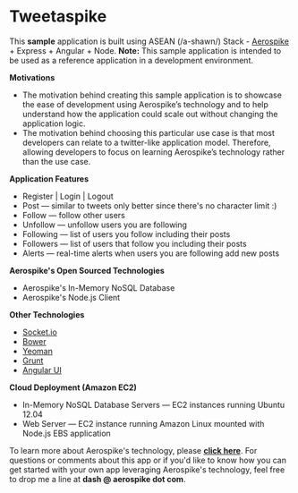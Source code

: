 Tweetaspike
===========

This **sample** application is built using ASEAN (/a-shawn/) Stack - <a href='http://aerospike.com/' target='_blank'>Aerospike</a> + Express + Angular + Node. **Note:** This sample application is intended to be used as a reference application in a development environment.

**Motivations**

  * The motivation behind creating this sample application is to showcase the ease of development using Aerospike’s technology and to help understand how the application could scale out without changing the application logic.
  * The motivation behind choosing this particular use case is that most developers can relate to a twitter-like application model. Therefore, allowing developers to focus on learning Aerospike’s technology rather than the use case.

**Application Features**

  * Register | Login | Logout
  * Post &mdash; similar to tweets only better since there's no character limit :)
  * Follow &mdash; follow other users
  * Unfollow &mdash; unfollow users you are following
  * Following &mdash; list of users you follow including their posts
  * Followers &mdash; list of users that follow you including their posts
  * Alerts &mdash; real-time alerts when users you are following add new posts

**Aerospike's Open Sourced Technologies**

  * Aerospike's In-Memory NoSQL Database
  * Aerospike's Node.js Client

**Other Technologies**
  * <a href='http://socket.io/' target='_blank'>Socket.io</a>
  * <a href='http://bower.io/' target='_blank'>Bower</a>
  * <a href='http://yeoman.io/' target='_blank'>Yeoman</a>
  * <a href='http://gruntjs.com/' target='_blank'>Grunt</a>
  * <a href='http://angular-ui.github.io/bootstrap/' target='_blank'>Angular UI</a>

**Cloud Deployment (Amazon EC2)**
  * In-Memory NoSQL Database Servers &mdash; EC2 instances running Ubuntu 12.04
  * Web Server &mdash; EC2 instance running Amazon Linux mounted with Node.js EBS application

To learn more about Aerospike's technology, please <strong><a href='http://www.aerospike.com/develop/'>click here</a></strong>. For questions or comments about this app or if you'd like to know how you can get started with your own app leveraging Aerospike's technology, feel free to drop me a line at <strong>dash @ aerospike dot com</strong>.


